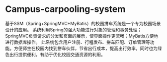 # Campus-carpooling-system
基于SSM（Spring+SpringMVC+MyBatis）的校园拼车系统是一个专为校园场景设计的应用。  系统利用Spring的强大功能进行对象的管理和事务处理；SpringMVC负责请求的分发和页面的展示，使界面操作更流畅；MyBatis方便地进行数据库操作。  此系统包含用户注册、行程发布、拼车匹配、订单管理等功能。方便师生在校园内找到拼车伙伴，节省出行成本，提高出行效率，同时也为绿色出行提供便利，有助于优化校园交通资源的利用。
